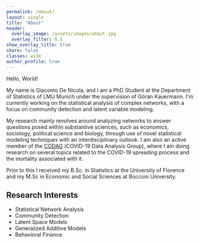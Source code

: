 ```yaml
---
permalink: /about/
layout: single
title: "About"
header:
  overlay_image: /assets/images/about.jpg
  overlay_filter: 0.5
show_overlay_title: true
share: false
classes: wide
author_profile: true  
---
```


Hello, World! 

My name is Giacomo De Nicola, and I am a PhD Student at the Department of Statistics of LMU Munich under the supervision of Göran Kauermann. I'm currently working on the statistical analysis of complex networks, with a focus on community detection and latent variable modeling. <br>

My research mainly revolves around analyzing networks to answer questions posed within substantive sciences, such as economics, sociology, political science and biology, through use of novel statistical modeling techniques with an interdisciplinary outlook. I am also an active member of the [CODAG](https://www.covid19.statistik.uni-muenchen.de/index.html) (COVID-19 Data Analysis Group), where I am doing research on several topics related to the COVID-19 spreading process and the mortality associated with it. <br>

Prior to this I received my B.Sc. in Statistics at the University of Florence and my M.Sc in Economic and Social Sciences at Bocconi University.


Research Interests
---------------

+ Statistical Network Analysis 
+ Community Detection
+ Latent Space Models
+ Generalized Additive Models  
+ Behavioral Finance 
